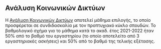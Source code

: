 ## Ανάλυση Κοινωνικών Δικτύων

Η [Ανάλυση Κοινωνικών Δικτύων](https://dsml.ece.ntua.gr/studies/courses/analyse-koinonikon-diktyon) αποτελεί μάθημα επιλογής, το οποίο προσφέρεται σε συνδιδασκαλία με τον προπτυχιακό κύκλο σπουδών. Το βαθμολογικό σχήμα για το μάθημα κατά το ακαδ. έτος 2021-2022 ήταν 50% από το βαθμό του εργαστηρίου (το οποίο αποτελείτο από 3 εργαστηριακές ασκήσεις) και 50% από το βαθμό της τελικής εξέτασης.
